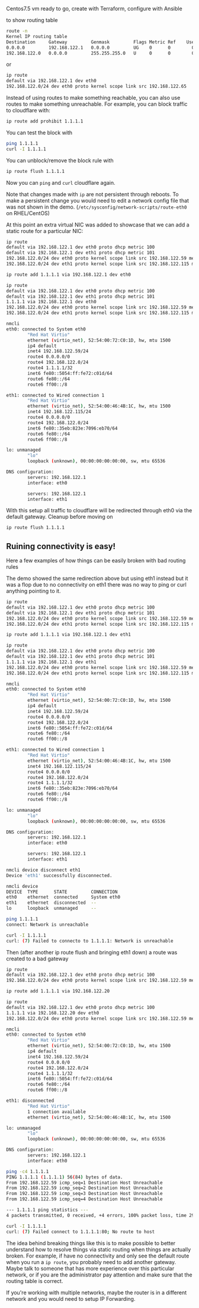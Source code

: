Centos7.5 vm ready to go, create with Terraform, configure with Ansible

to show routing table
```bash
route -n
Kernel IP routing table
Destination     Gateway         Genmask         Flags Metric Ref    Use Iface
0.0.0.0         192.168.122.1   0.0.0.0         UG    0      0        0 eth0
192.168.122.0   0.0.0.0         255.255.255.0   U     0      0        0 eth0
```
or
```bash
ip route
default via 192.168.122.1 dev eth0 
192.168.122.0/24 dev eth0 proto kernel scope link src 192.168.122.65 

```
Instead of using routes to make something reachable, you can also use routes to make something unreachable. For example, you can block traffic to cloudflare with:
```bash
ip route add prohibit 1.1.1.1
```
You can test the block with
```bash
ping 1.1.1.1
curl -I 1.1.1.1
```
You can unblock/remove the block rule with
```bash
ip route flush 1.1.1.1
```
Now you can `ping` and `curl` cloudflare again.

Note that changes made with `ip` are not persistent through reboots. To make a persistent change you would need to edit a network config file that was not shown in the demo. (`/etc/sysconfig/network-scripts/route-eth0` on RHEL/CentOS)

At this point an extra virtual NIC was added to showcase that we can add a static route for a particular NIC:
```bash
ip route
default via 192.168.122.1 dev eth0 proto dhcp metric 100 
default via 192.168.122.1 dev eth1 proto dhcp metric 101 
192.168.122.0/24 dev eth0 proto kernel scope link src 192.168.122.59 metric 100 
192.168.122.0/24 dev eth1 proto kernel scope link src 192.168.122.115 metric 101 

ip route add 1.1.1.1 via 192.168.122.1 dev eth0

ip route
default via 192.168.122.1 dev eth0 proto dhcp metric 100 
default via 192.168.122.1 dev eth1 proto dhcp metric 101 
1.1.1.1 via 192.168.122.1 dev eth0 
192.168.122.0/24 dev eth0 proto kernel scope link src 192.168.122.59 metric 100 
192.168.122.0/24 dev eth1 proto kernel scope link src 192.168.122.115 metric 101 

nmcli
eth0: connected to System eth0
        "Red Hat Virtio"
        ethernet (virtio_net), 52:54:00:72:C0:1D, hw, mtu 1500
        ip4 default
        inet4 192.168.122.59/24
        route4 0.0.0.0/0
        route4 192.168.122.0/24
        route4 1.1.1.1/32
        inet6 fe80::5054:ff:fe72:c01d/64
        route6 fe80::/64
        route6 ff00::/8

eth1: connected to Wired connection 1
        "Red Hat Virtio"
        ethernet (virtio_net), 52:54:00:46:4B:1C, hw, mtu 1500
        inet4 192.168.122.115/24
        route4 0.0.0.0/0
        route4 192.168.122.0/24
        inet6 fe80::35eb:823e:7096:eb70/64
        route6 fe80::/64
        route6 ff00::/8

lo: unmanaged
        "lo"
        loopback (unknown), 00:00:00:00:00:00, sw, mtu 65536

DNS configuration:
        servers: 192.168.122.1
        interface: eth0

        servers: 192.168.122.1
        interface: eth1

```
With this setup all traffic to cloudflare will be redirected through eth0 via the default gateway. 
Cleanup before moving on
```bash
ip route flush 1.1.1.1
```
## Ruining connectivity is easy!
Here a few examples of how things can be easily broken with bad routing rules

The demo showed the same redirection above but using eth1 instead but it was a flop due to no connectivity on eth1 there was no way to ping or curl anything pointing to it. 
```bash
ip route
default via 192.168.122.1 dev eth0 proto dhcp metric 100 
default via 192.168.122.1 dev eth1 proto dhcp metric 101 
192.168.122.0/24 dev eth0 proto kernel scope link src 192.168.122.59 metric 100 
192.168.122.0/24 dev eth1 proto kernel scope link src 192.168.122.115 metric 101 

ip route add 1.1.1.1 via 192.168.122.1 dev eth1

ip route
default via 192.168.122.1 dev eth0 proto dhcp metric 100 
default via 192.168.122.1 dev eth1 proto dhcp metric 101 
1.1.1.1 via 192.168.122.1 dev eth1 
192.168.122.0/24 dev eth0 proto kernel scope link src 192.168.122.59 metric 100 
192.168.122.0/24 dev eth1 proto kernel scope link src 192.168.122.115 metric 101 

nmcli
eth0: connected to System eth0
        "Red Hat Virtio"
        ethernet (virtio_net), 52:54:00:72:C0:1D, hw, mtu 1500
        ip4 default
        inet4 192.168.122.59/24
        route4 0.0.0.0/0
        route4 192.168.122.0/24
        inet6 fe80::5054:ff:fe72:c01d/64
        route6 fe80::/64
        route6 ff00::/8

eth1: connected to Wired connection 1
        "Red Hat Virtio"
        ethernet (virtio_net), 52:54:00:46:4B:1C, hw, mtu 1500
        inet4 192.168.122.115/24
        route4 0.0.0.0/0
        route4 192.168.122.0/24
        route4 1.1.1.1/32
        inet6 fe80::35eb:823e:7096:eb70/64
        route6 fe80::/64
        route6 ff00::/8

lo: unmanaged
        "lo"
        loopback (unknown), 00:00:00:00:00:00, sw, mtu 65536

DNS configuration:
        servers: 192.168.122.1
        interface: eth0

        servers: 192.168.122.1
        interface: eth1

nmcli device disconnect eth1
Device 'eth1' successfully disconnected.

nmcli device 
DEVICE  TYPE      STATE         CONNECTION  
eth0    ethernet  connected     System eth0 
eth1    ethernet  disconnected  --          
lo      loopback  unmanaged     --          

ping 1.1.1.1
connect: Network is unreachable

curl -I 1.1.1.1
curl: (7) Failed to connecto to 1.1.1.1: Network is unreachable
```

Then (after another ip route flush and bringing eth1 down) a route was created to a bad gateway
```bash
ip route
default via 192.168.122.1 dev eth0 proto dhcp metric 100 
192.168.122.0/24 dev eth0 proto kernel scope link src 192.168.122.59 metric 100 

ip route add 1.1.1.1 via 192.168.122.20

ip route
default via 192.168.122.1 dev eth0 proto dhcp metric 100 
1.1.1.1 via 192.168.122.20 dev eth0 
192.168.122.0/24 dev eth0 proto kernel scope link src 192.168.122.59 metric 100 

nmcli
eth0: connected to System eth0
        "Red Hat Virtio"
        ethernet (virtio_net), 52:54:00:72:C0:1D, hw, mtu 1500
        ip4 default
        inet4 192.168.122.59/24
        route4 0.0.0.0/0
        route4 192.168.122.0/24
        route4 1.1.1.1/32
        inet6 fe80::5054:ff:fe72:c01d/64
        route6 fe80::/64
        route6 ff00::/8

eth1: disconnected
        "Red Hat Virtio"
        1 connection available
        ethernet (virtio_net), 52:54:00:46:4B:1C, hw, mtu 1500

lo: unmanaged
        "lo"
        loopback (unknown), 00:00:00:00:00:00, sw, mtu 65536

DNS configuration:
        servers: 192.168.122.1
        interface: eth0

ping -c4 1.1.1.1
PING 1.1.1.1 (1.1.1.1) 56(84) bytes of data.
From 192.168.122.59 icmp_seq=1 Destination Host Unreachable
From 192.168.122.59 icmp_seq=2 Destination Host Unreachable
From 192.168.122.59 icmp_seq=3 Destination Host Unreachable
From 192.168.122.59 icmp_seq=4 Destination Host Unreachable

--- 1.1.1.1 ping statistics ---
4 packets transmitted, 0 received, +4 errors, 100% packet loss, time 2999ms

curl -I 1.1.1.1
curl: (7) Failed connect to 1.1.1.1:80; No route to host
```

The idea behind breaking things like this is to make possible to better understand how to resolve things via static routing when things are actually broken.
For example, if have no connectivity and only see the default route when you run a `ip route`, you probably need to add another gateway. Maybe talk to someone that has more experience over this particular network, or if you are the administrator pay attention and make sure that the routing table is correct.

If you're working with multiple networks, maybe the router is in a different network and you would need to setup IP Forwarding.